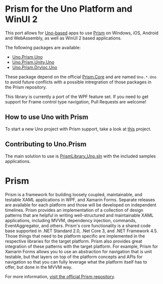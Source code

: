 # Prism for the Uno Platform and WinUI 2

This port allows for [Uno-based](https://github.com/unoplatform/Uno) apps to use [Prism](https://github.com/PrismLibrary/Prism) on Windows, iOS, Android and WebAssembly, as well as WinUI 2 based applications.

The following packages are available:
- [Uno.Prism.Uno](https://www.nuget.org/packages/Uno.Prism.Uno)
- [Uno.Prism.Unity.Uno](https://www.nuget.org/packages/Uno.Prism.Unity.Uno)
- [Uno.Prism.DryIoc.Uno](https://www.nuget.org/packages/Uno.Prism.DryIoc.Uno)

These package depend on the official [Prism.Core](https://www.nuget.org/packages/Prism.Core) and are named `Uno.*.Uno` 
to avoid future conflicts with a possible intregration of those packages in the Prism repository.

This library is currently a port of the WPF feature set. If you need to get support for Frame control type navigation, Pull Requests are welcome!

## How to use Uno with Prism

To start a new Uno project with Prism support, take a look at [this](https://github.com/unoplatform/Uno.Prism/tree/master/Sandbox/Uno/HelloWorld) project.  

## Contributing to Uno.Prism

The main solution to use is [PrismLibrary_Uno.sln](Source/PrismLibrary_Uno.sln) with the included samples applications.

# Prism

Prism is a framework for building loosely coupled, maintainable, and testable XAML applications in WPF, and Xamarin Forms. Separate releases are available for each platform and those will be developed on independent timelines. Prism provides an implementation of a collection of design patterns that are helpful in writing well-structured and maintainable XAML applications, including MVVM, dependency injection, commands, EventAggregator, and others. Prism's core functionality is a shared code base supported in .NET Standard 2.0, .Net Core 3, and .NET Framework 4.5. Those things that need to be platform specific are implemented in the respective libraries for the target platform. Prism also provides great integration of these patterns with the target platform. For example, Prism for Xamarin Forms allows you to use an abstraction for navigation that is unit testable, but that layers on top of the platform concepts and APIs for navigation so that you can fully leverage what the platform itself has to offer, but done in the MVVM way.

For more information, [visit the official Prism repository](https://github.com/PrismLibrary/Prism).
